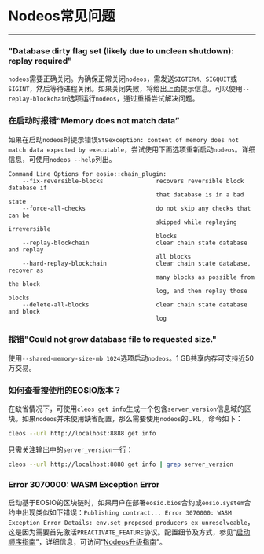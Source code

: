 # Nodeos常见问题
---

### "Database dirty flag set (likely due to unclean shutdown): replay required"

`nodeos`需要正确关闭。为确保正常关闭`nodeos`，需发送`SIGTERM`、`SIGQUIT`或`SIGINT`，然后等待进程关闭。如果关闭失败，将给出上面提示信息。可以使用`--replay-blockchain`选项运行`nodeos`，通过重播尝试解决问题。

### 在启动时报错“Memory does not match data”

如果在启动`nodeos`时提示错误`St9exception: content of memory does not match data expected by executable`，尝试使用下面选项重新启动`nodeos`。详细信息，可使用`nodeos --help`列出。

```
Command Line Options for eosio::chain_plugin:
    --fix-reversible-blocks               recovers reversible block database if 
                                          that database is in a bad state
    --force-all-checks                    do not skip any checks that can be 
                                          skipped while replaying irreversible 
                                          blocks
    --replay-blockchain                   clear chain state database and replay 
                                          all blocks
    --hard-replay-blockchain              clear chain state database, recover as 
                                          many blocks as possible from the block 
                                          log, and then replay those blocks
    --delete-all-blocks                   clear chain state database and block 
                                          log
```

### 报错"Could not grow database file to requested size."

使用`--shared-memory-size-mb 1024`选项启动`nodeos`。1 GB共享内存可支持近50万交易。

### 如何查看搜使用的EOSIO版本？

在缺省情况下，可使用`cleos get info`生成一个包含`server_version`信息域的区块。如果`nodeos`并未使用缺省配置，那么需要使用`nodeos`的URL，命令如下：


```sh
cleos --url http://localhost:8888 get info
```

只需关注输出中的`server_version`一行：

```sh
cleos --url http://localhost:8888 get info | grep server_version
```

### Error 3070000: WASM Exception Error

启动基于EOSIO的区块链时，如果用户在部署`eosio.bios`合约或`eosio.system`合约中出现类似如下错误：`Publishing contract... Error 3070000: WASM Exception Error Details: env.set_proposed_producers_ex unresolveable`，这是因为需要首先激活`PREACTIVATE_FEATURE`协议。配置细节及方式，参见“[启动顺序指南](https://developers.eos.io/welcome/latest/tutorials/bios-boot-sequence/#112-set-the-eosiosystem-contract)”，详细信息，可访问“[Nodeos升级指南](https://developers.eos.io/manuals/eos/latest/nodeos/upgrade-guides/)”。

